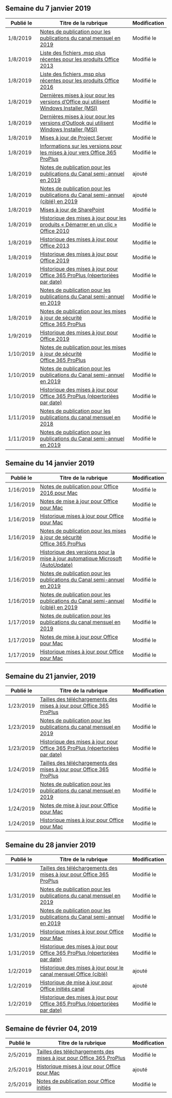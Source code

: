 <!-- This file is generated automatically each week. Changes made to this file will be overwritten.-->




## <a name="week-of-january-07-2019"></a>Semaine du 7 janvier 2019


| Publié le |Titre de la rubrique | Modification |
|------|------------|--------|
| 1/8/2019 | [Notes de publication pour les publications du canal mensuel en 2019](/OfficeUpdates/monthly-channel-2019) | Modifié le |
| 1/8/2019 | [Liste des fichiers .msp plus récentes pour les produits Office 2013](/OfficeUpdates/msp-files-office-2013) | Modifié le |
| 1/8/2019 | [Liste des fichiers .msp plus récentes pour les produits Office 2016](/OfficeUpdates/msp-files-office-2016) | Modifié le |
| 1/8/2019 | [Dernières mises à jour pour les versions d’Office qui utilisent Windows Installer (MSI)](/OfficeUpdates/office-updates-msi) | Modifié le |
| 1/8/2019 | [Dernières mises à jour pour les versions d’Outlook qui utilisent Windows Installer (MSI)](/OfficeUpdates/outlook-updates-msi) | Modifié le |
| 1/8/2019 | [Mises à jour de Project Server](/OfficeUpdates/project-server-updates) | Modifié le |
| 1/8/2019 | [Informations sur les versions pour les mises à jour vers Office 365 ProPlus](/OfficeUpdates/release-notes-office365-proplus) | Modifié le |
| 1/8/2019 | [Notes de publication pour les publications du Canal semi-annuel en 2019](/OfficeUpdates/semi-annual-channel-2019) | ajouté |
| 1/8/2019 | [Notes de publication pour les publications du Canal semi-annuel (ciblé) en 2019](/OfficeUpdates/semi-annual-channel-targeted-2019) | ajouté |
| 1/8/2019 | [Mises à jour de SharePoint](/OfficeUpdates/sharepoint-updates) | Modifié le |
| 1/8/2019 | [Historique des mises à jour pour les produits « Démarrer en un clic » Office 2010](/OfficeUpdates/update-history-office-2010-click-to-run) | Modifié le |
| 1/8/2019 | [Historique des mises à jour pour Office 2013](/OfficeUpdates/update-history-office-2013) | Modifié le |
| 1/8/2019 | [Historique des mises à jour pour Office 2019](/OfficeUpdates/update-history-office-2019) | Modifié le |
| 1/8/2019 | [Historique des mises à jour pour Office 365 ProPlus (répertoriées par date)](/OfficeUpdates/update-history-office365-proplus-by-date) | Modifié le |
| 1/8/2019 | [Notes de publication pour les publications du Canal semi-annuel en 2019](/OfficeUpdates/semi-annual-channel-2019) | Modifié le |
| 1/8/2019 | [Notes de publication pour les mises à jour de sécurité Office 365 ProPlus](/OfficeUpdates/office365-proplus-security-updates) | Modifié le |
| 1/9/2019 | [Historique des mises à jour pour Office 2019](/OfficeUpdates/update-history-office-2019) | Modifié le |
| 1/10/2019 | [Notes de publication pour les mises à jour de sécurité Office 365 ProPlus](/OfficeUpdates/office365-proplus-security-updates) | Modifié le |
| 1/10/2019 | [Notes de publication pour les publications du Canal semi-annuel en 2019](/OfficeUpdates/semi-annual-channel-2019) | Modifié le |
| 1/10/2019 | [Historique des mises à jour pour Office 365 ProPlus (répertoriées par date)](/OfficeUpdates/update-history-office365-proplus-by-date) | Modifié le |
| 1/11/2019 | [Notes de publication pour les publications du canal mensuel en 2018](/OfficeUpdates/monthly-channel-2018) | Modifié le |
| 1/11/2019 | [Notes de publication pour les publications du Canal semi-annuel en 2019](/OfficeUpdates/semi-annual-channel-2019) | Modifié le |


## <a name="week-of-january-14-2019"></a>Semaine du 14 janvier 2019


| Publié le |Titre de la rubrique | Modification |
|------|------------|--------|
| 1/16/2019 | [Notes de publication pour Office 2016 pour Mac](/OfficeUpdates/release-notes-office-2016-mac) | Modifié le |
| 1/16/2019 | [Notes de mise à jour pour Office pour Mac](/OfficeUpdates/release-notes-office-for-mac) | Modifié le |
| 1/16/2019 | [Historique mises à jour pour Office pour Mac](/OfficeUpdates/update-history-office-for-mac) | Modifié le |
| 1/16/2019 | [Notes de publication pour les mises à jour de sécurité Office 365 ProPlus](/OfficeUpdates/office365-proplus-security-updates) | Modifié le |
| 1/16/2019 | [Historique des versions pour la mise à jour automatique Microsoft (AutoUpdate)](/OfficeUpdates/release-history-microsoft-autoupdate) | Modifié le |
| 1/16/2019 | [Notes de publication pour les publications du Canal semi-annuel en 2019](/OfficeUpdates/semi-annual-channel-2019) | Modifié le |
| 1/16/2019 | [Notes de publication pour les publications du Canal semi-annuel (ciblé) en 2019](/OfficeUpdates/semi-annual-channel-targeted-2019) | Modifié le |
| 1/17/2019 | [Notes de publication pour les publications du canal mensuel en 2019](/OfficeUpdates/monthly-channel-2019) | Modifié le |
| 1/17/2019 | [Notes de mise à jour pour Office pour Mac](/OfficeUpdates/release-notes-office-for-mac) | Modifié le |
| 1/17/2019 | [Historique mises à jour pour Office pour Mac](/OfficeUpdates/update-history-office-for-mac) | Modifié le |


## <a name="week-of-january-21-2019"></a>Semaine du 21 janvier, 2019


| Publié le |Titre de la rubrique | Modification |
|------|------------|--------|
| 1/23/2019 | [Tailles des téléchargements des mises à jour pour Office 365 ProPlus](/OfficeUpdates/download-sizes-office365-proplus-updates) | Modifié le |
| 1/23/2019 | [Notes de publication pour les publications du canal mensuel en 2019](/OfficeUpdates/monthly-channel-2019) | Modifié le |
| 1/23/2019 | [Historique des mises à jour pour Office 365 ProPlus (répertoriées par date)](/OfficeUpdates/update-history-office365-proplus-by-date) | Modifié le |
| 1/24/2019 | [Tailles des téléchargements des mises à jour pour Office 365 ProPlus](/OfficeUpdates/download-sizes-office365-proplus-updates) | Modifié le |
| 1/24/2019 | [Notes de publication pour les publications du canal mensuel en 2019](/OfficeUpdates/monthly-channel-2019) | Modifié le |
| 1/24/2019 | [Notes de mise à jour pour Office pour Mac](/OfficeUpdates/release-notes-office-for-mac) | Modifié le |
| 1/24/2019 | [Historique mises à jour pour Office pour Mac](/OfficeUpdates/update-history-office-for-mac) | Modifié le |


## <a name="week-of-january-28-2019"></a>Semaine du 28 janvier 2019


| Publié le |Titre de la rubrique | Modification |
|------|------------|--------|
| 1/31/2019 | [Tailles des téléchargements des mises à jour pour Office 365 ProPlus](/OfficeUpdates/download-sizes-office365-proplus-updates) | Modifié le |
| 1/31/2019 | [Notes de publication pour les publications du canal mensuel en 2019](/OfficeUpdates/monthly-channel-2019) | Modifié le |
| 1/31/2019 | [Notes de publication pour les publications du Canal semi-annuel en 2019](/OfficeUpdates/semi-annual-channel-2019) | Modifié le |
| 1/31/2019 | [Historique mises à jour pour Office pour Mac](/OfficeUpdates/update-history-office-for-mac) | Modifié le |
| 1/31/2019 | [Historique des mises à jour pour Office 365 ProPlus (répertoriées par date)](/OfficeUpdates/update-history-office365-proplus-by-date) | Modifié le |
| 1/2/2019 | [Historique des mises à jour pour le canal mensuel Office (ciblé)](/OfficeUpdates/update-history-monthly-channel-targeted) | ajouté |
| 1/2/2019 | [Historique de mise à jour pour Office initiés canal](/OfficeUpdates/update-history-office-insider) | ajouté |
| 1/2/2019 | [Historique des mises à jour pour Office 365 ProPlus (répertoriées par date)](/OfficeUpdates/update-history-office365-proplus-by-date) | Modifié le |


## <a name="week-of-february-04-2019"></a>Semaine de février 04, 2019


| Publié le |Titre de la rubrique | Modification |
|------|------------|--------|
| 2/5/2019 | [Tailles des téléchargements des mises à jour pour Office 365 ProPlus](/OfficeUpdates/download-sizes-office365-proplus-updates) | Modifié le |
| 2/5/2019 | [Historique mises à jour pour Office pour Mac](/OfficeUpdates/release-notes-office-insider) | ajouté |
| 2/5/2019 | [Notes de publication pour Office initiés](/OfficeUpdates/release-notes-office-insider) | Modifié le |
